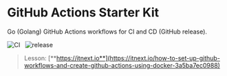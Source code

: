 # GitHub Actions Starter Kit
Go (Golang) GitHub Actions workflows for CI and CD (GitHub release).

![CI](https://github.com/thatisuday/github-actions-golang-module/workflows/CI/badge.svg) &nbsp;
![release](https://github.com/thatisuday/github-actions-golang-module/workflows/release/badge.svg)

> Lesson: [**https://itnext.io**](https://itnext.io/how-to-set-up-github-workflows-and-create-github-actions-using-docker-3a5ba7ec0988)
